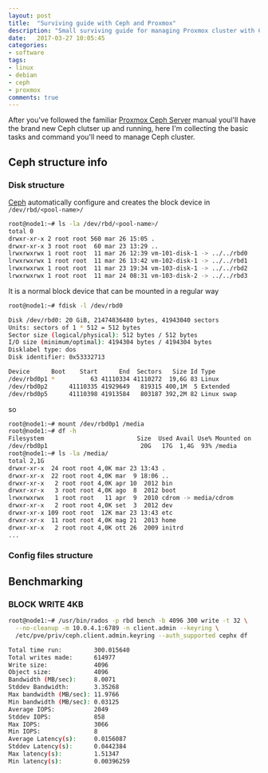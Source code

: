 ```yaml
---
layout: post
title:  "Surviving guide with Ceph and Proxmox"
description: "Small surviving guide for managing Proxmox cluster with Ceph storage"
date:   2017-03-27 10:05:45
categories:
- software
tags:
- linux
- debian
- ceph
- proxmox
comments: true
---
```


After you've followed the familiar [Proxmox Ceph Server](https://pve.proxmox.com/wiki/Ceph_Server)
manual youl'll have the brand new Ceph clutser up and running, here I'm collecting the basic tasks
and command you'll need to manage Ceph cluster.

## Ceph structure info

### Disk structure

[Ceph](/tag/ceph) automatically configure and creates the block device in `/dev/rbd/<pool-name>/`

```bash
root@node1:~# ls -la /dev/rbd/<pool-name>/
total 0
drwxr-xr-x 2 root root 560 mar 26 15:05 .
drwxr-xr-x 3 root root  60 mar 23 13:29 ..
lrwxrwxrwx 1 root root  11 mar 26 12:39 vm-101-disk-1 -> ../../rbd0
lrwxrwxrwx 1 root root  11 mar 26 13:42 vm-102-disk-1 -> ../../rbd1
lrwxrwxrwx 1 root root  11 mar 23 19:34 vm-103-disk-1 -> ../../rbd2
lrwxrwxrwx 1 root root  11 mar 24 08:31 vm-103-disk-2 -> ../../rbd3
```

It is a normal block device that can be mounted in a regular way

```bash
root@node1:~# fdisk -l /dev/rbd0

Disk /dev/rbd0: 20 GiB, 21474836480 bytes, 41943040 sectors
Units: sectors of 1 * 512 = 512 bytes
Sector size (logical/physical): 512 bytes / 512 bytes
I/O size (minimum/optimal): 4194304 bytes / 4194304 bytes
Disklabel type: dos
Disk identifier: 0x53332713

Device      Boot    Start      End  Sectors   Size Id Type
/dev/rbd0p1 *          63 41110334 41110272  19,6G 83 Linux
/dev/rbd0p2      41110335 41929649   819315 400,1M  5 Extended
/dev/rbd0p5      41110398 41913584   803187 392,2M 82 Linux swap
```

so

```bash
root@node1:~# mount /dev/rbd0p1 /media
root@node1:~# df -h
Filesystem                          Size  Used Avail Use% Mounted on
/dev/rbd0p1                          20G   17G  1,4G  93% /media
root@node1:~# ls -la /media/
total 2,1G
drwxr-xr-x  24 root root 4,0K mar 23 13:43 .
drwxr-xr-x  22 root root 4,0K mar  9 18:06 ..
drwxr-xr-x   2 root root 4,0K apr 10  2012 bin
drwxr-xr-x   3 root root 4,0K ago  8  2012 boot
lrwxrwxrwx   1 root root   11 apr  9  2010 cdrom -> media/cdrom
drwxr-xr-x   2 root root 4,0K set  3  2012 dev
drwxr-xr-x 109 root root  12K mar 23 13:43 etc
drwxr-xr-x  11 root root 4,0K mag 21  2013 home
drwxr-xr-x   2 root root 4,0K ott 26  2009 initrd
...
```

### Config files structure


## Benchmarking

### BLOCK WRITE 4KB

```bash
root@node1:~# /usr/bin/rados -p rbd bench -b 4096 300 write -t 32 \
  --no-cleanup -m 10.0.4.1:6789 -n client.admin --keyring \
  /etc/pve/priv/ceph.client.admin.keyring --auth_supported cephx df

Total time run:         300.015640
Total writes made:      614977
Write size:             4096
Object size:            4096
Bandwidth (MB/sec):     8.0071
Stddev Bandwidth:       3.35268
Max bandwidth (MB/sec): 11.9766
Min bandwidth (MB/sec): 0.03125
Average IOPS:           2049
Stddev IOPS:            858
Max IOPS:               3066
Min IOPS:               8
Average Latency(s):     0.0156087
Stddev Latency(s):      0.0442384
Max latency(s):         1.51347
Min latency(s):         0.00396259
```

<!--
 ## Disk speeds monitoring
-->
